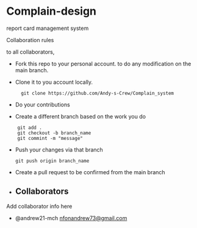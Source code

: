 # Complain-design
report card management system

Collaboration rules

to all collaborators, 

- Fork this repo to your personal account. to do any modification on the main branch.

- Clone it to you account locally. 

  ```
    git clone https://github.com/Andy-s-Crew/Complain_system 
  ```

- Do your contributions  

- Create a different branch based on the work you do 
```
    git add .
    git checkout -b branch_name 
    git commint -m "message"
```

- Push your changes via that branch  
  ```
  git push origin branch_name
  ```

- Create a pull request to be confirmed from the main branch


- ## Collaborators 
Add collaborator info here   
- @andrew21-mch  <nfonandrew73@gmail.com>

